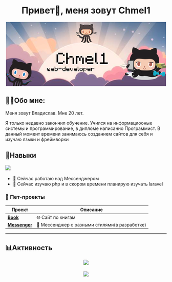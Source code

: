 
<h1 align = "center"> <b>Привет👋, меня зовут Chmel1</b></h1>

<div align="center">
  <img alt="web-devepoler" src="https://github.com/Chmel1/html/blob/main/banerzxc.png" />
</div>
<h2>🙍‍♂️Обо мне:</h2>
  Меня зовут Владислав. Мне 20 лет.
<p>Я только недавно закончил обучение. Учился на информациооные системы и программирование, в дипломе написанно Программист. В данный момент времени занимаюсь созданием сайтов для себя и изучаю языки и фреймворки</p>

<h2>🧰Навыки</h2> 
<p align="left">
  <img src="https://skillicons.dev/icons?i=html,css,js,php,mysql,postgresql,bootstrap" />
</p>

- 🔭 Сейчас работаю над Мессенджером 
- 🌱 Сейчас изучаю php и в скором времени  планирую изучать laravel 



### 🚀 Пет-проекты

| Проект | Описание |
|-------|--------|
| [**Book**](https://github.com/Chmel1/Symfony) | 🌐 Сайт по книгам  |
| [**Messenger**](https://github.com/Chmel1/Mesanger) | 💬 Мессенджер с разными стилями(в разработке) |


---

<h2>📊Активность</h2>
<p align="center">
<img src="https://github-readme-stats.vercel.app/api?username=Chmel1&show_icons=true&theme=aura&layout=compact" />
<br>
<br>
<img src="https://github-readme-stats.vercel.app/api/top-langs/?username=Chmel1&layout=compact&theme=aura" />
</p>

